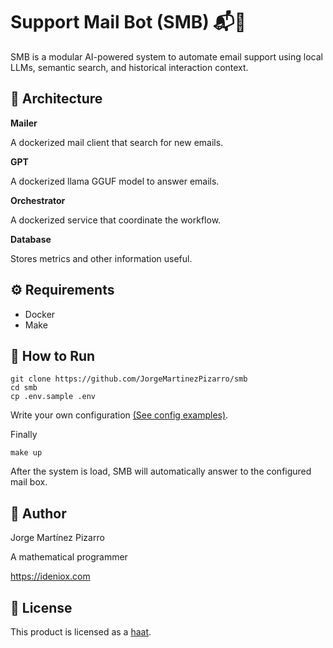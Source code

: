 # Support Mail Bot (SMB) 📬🤖

SMB is a modular AI-powered system to automate email support using local LLMs, semantic search, and historical interaction context.

## 🧱 Architecture

**Mailer**

A dockerized mail client that search for new emails.

**GPT**

A dockerized llama GGUF model to answer emails.

**Orchestrator**

A dockerized service that coordinate the workflow.

**Database**

Stores metrics and other information useful.

## ⚙️ Requirements

- Docker
- Make

## 🚀 How to Run

```
git clone https://github.com/JorgeMartinezPizarro/smb
cd smb
cp .env.sample .env
```

Write your own configuration [(See config examples)](docs/config.md).

Finally

```
make up
```

After the system is load, SMB will automatically answer to the configured mail box.

## 👤 Author

Jorge Martínez Pizarro

A mathematical programmer

https://ideniox.com

## 📜 License

This product is licensed as a [haat](https://github.com/JorgeMartinezPizarro/haat/blob/main/LICENSE.md).
